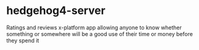 # hedgehog4-server
Ratings and reviews x-platform app allowing anyone to know whether something or somewhere will be a good use of their time or money before they spend it
